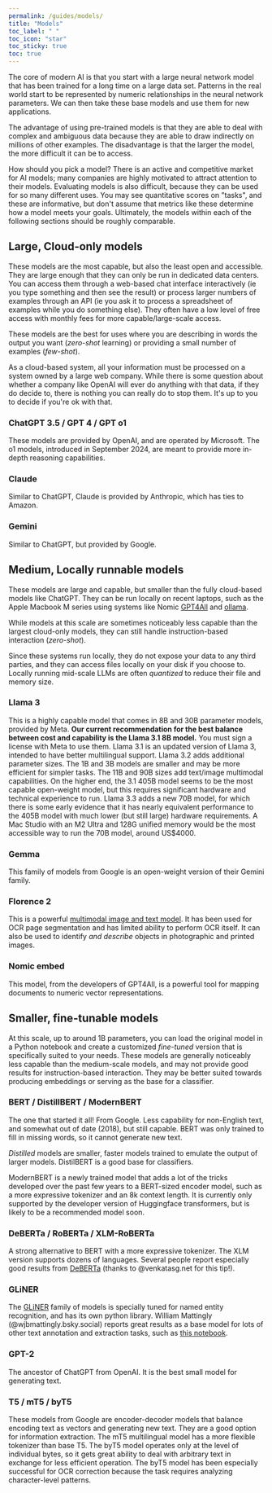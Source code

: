 ```yaml
---
permalink: /guides/models/
title: "Models"
toc_label: " "
toc_icon: "star"
toc_sticky: true
toc: true
---
```


The core of modern AI is that you start with a large neural network model that has been trained for a long time on a large data set. Patterns in the real world start to be represented by numeric relationships in the neural network parameters. We can then take these base models and use them for new applications.

The advantage of using pre-trained models is that they are able to deal with complex and ambiguous data because they are able to draw indirectly on millions of other examples. The disadvantage is that the larger the model, the more difficult it can be to access. 

How should you pick a model? There is an active and competitive market for AI models; many companies are highly motivated to attract attention to their models. Evaluating models is also difficult, because they can be used for so many different uses. You may see quantitative scores on "tasks", and these are informative, but don't assume that metrics like these determine how a model meets your goals. Ultimately, the models within each of the following sections should be roughly comparable.

## Large, Cloud-only models

These models are the most capable, but also the least open and accessible. They are large enough that they can only be run in dedicated data centers.
You can access them through a web-based chat interface interactively (ie you type something and then see the result) or process larger numbers of examples through an API (ie you ask it to process a spreadsheet of examples while you do something else).
They often have a low level of free access with monthly fees for more capable/large-scale access.

These models are the best for uses where you are describing in words the output you want (*zero-shot* learning) or providing a small number of examples (*few-shot*).

As a cloud-based system, all your information must be processed on a system owned by a large web company. While there is some question about whether a company like OpenAI will ever do anything with that data, if they do decide to, there is nothing you can really do to stop them. It's up to you to decide if you're ok with that.

### ChatGPT 3.5 / GPT 4 / GPT o1

These models are provided by OpenAI, and are operated by Microsoft. The o1 models, introduced in September 2024, are meant to provide more in-depth reasoning capabilities.

### Claude

Similar to ChatGPT, Claude is provided by Anthropic, which has ties to Amazon.

### Gemini

Similar to ChatGPT, but provided by Google.

## Medium, Locally runnable models

These models are large and capable, but smaller than the fully cloud-based models like ChatGPT. They can be run locally on recent laptops, such as the Apple Macbook M series using systems like Nomic [GPT4All](https://www.nomic.ai/gpt4all) and [ollama](https://ollama.com/).

While models at this scale are sometimes noticeably less capable than the largest cloud-only models, they can still handle instruction-based interaction (*zero-shot*).

Since these systems run locally, they do not expose your data to any third parties, and they can access files locally on your disk if you choose to.
Locally running mid-scale LLMs are often *quantized* to reduce their file and memory size.

### Llama 3

This is a highly capable model that comes in 8B and 30B parameter models, provided by Meta. <b>Our current recommendation for the best balance between cost and capability is the Llama 3.1 8B model.</b> You must sign a license with Meta to use them. Llama 3.1 is an updated version of Llama 3, intended to have better multilingual support. Llama 3.2 adds additional parameter sizes. The 1B and 3B models are smaller and may be more efficient for simpler tasks. The 11B and 90B sizes add text/image multimodal capabilities. On the higher end, the 3.1 405B model seems to be the most capable open-weight model, but this requires significant hardware and technical experience to run. Llama 3.3 adds a new 70B model, for which there is some early evidence that it has nearly equivalent performance to the 405B model with much lower (but still large) hardware requirements. A Mac Studio with an M2 Ultra and 128G unified memory would be the most accessible way to run the 70B model, around US$4000.

### Gemma

This family of models from Google is an open-weight version of their Gemini family.

### Florence 2

This is a powerful [multimodal image and text model](https://huggingface.co/microsoft/Florence-2-large/blob/main/sample_inference.ipynb). It has been used for OCR page segmentation and has limited ability to perform OCR itself. It can also be used to identify *and describe* objects in photographic and printed images.

### Nomic embed

This model, from the developers of GPT4All, is a powerful tool for mapping documents to numeric vector representations.

## Smaller, fine-tunable models

At this scale, up to around 1B parameters, you can load the original model in a Python notebook and create a customized *fine-tuned* version that is specifically suited to your needs.
These models are generally noticeably less capable than the medium-scale models, and may not provide good results for instruction-based interaction.
They may be better suited towards producing embeddings or serving as the base for a classifier.

### BERT / DistillBERT / ModernBERT

The one that started it all! From Google. Less capability for non-English text, and somewhat out of date (2018), but still capable. BERT was only trained to fill in missing words, so it cannot generate new text.

*Distilled* models are smaller, faster models trained to emulate the output of larger models. DistilBERT is a good base for classifiers.

ModernBERT is a newly trained model that adds a lot of the tricks developed over the past few years to a BERT-sized encoder model, such as a more expressive tokenizer and an 8k context length. It is currently only supported by the developer version of Huggingface transformers, but is likely to be a recommended model soon.

### DeBERTa / RoBERTa / XLM-RoBERTa

A strong alternative to BERT with a more expressive tokenizer. The XLM version supports dozens of languages. Several people report especially good results from [DeBERTa](https://huggingface.co/docs/transformers/en/model_doc/deberta) (thanks to @venkatasg.net for this tip!).

### GLiNER

The [GLiNER](https://huggingface.co/gliner-community) family of models is specially tuned for named entity recognition, and has its own python library. William Mattingly (@wjbmattingly.bsky.social) reports great results as a base model for lots of other text annotation and extraction tasks, such as [this notebook](https://huggingface.co/knowledgator/gliner-multitask-v1.0).

### GPT-2

The ancestor of ChatGPT from OpenAI. It is the best small model for generating text.

### T5 / mT5 / byT5

These models from Google are encoder-decoder models that balance encoding text as vectors and generating new text. They are a good option for information extraction. The mT5 multilingual model has a more flexible tokenizer than base T5. The byT5 model operates only at the level of individual bytes, so it gets great ability to deal with arbitrary text in exchange for less efficient operation. The byT5 model has been especially successful for OCR correction because the task requires analyzing character-level patterns. 


